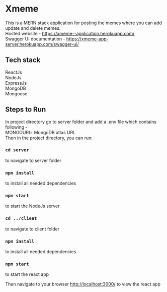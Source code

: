 # Xmeme
This is a MERN stack application for posting the memes where you can add update and delete memes. <br/>
Hosted website - https://xmeme--application.herokuapp.com/ <br/>
Swagger UI documentation - https://xmeme-app-server.herokuapp.com/swagger-ui/ <br/>

## Tech stack 
ReactJs<br/>
NodeJs<br/>
ExpressJs<br/>
MongoDB <br/>
Mongoose


## Steps to Run 

In project directory go to server folder and add a .env file which contains following -  <br/>
MONGOURI= MongoDB atlas URL
<br/>
Then in the project directory, you can run:

### `cd server`
to navigate to server folder

### `npm install`
to install all needed dependencies

### `npm start`
to start the NodeJs server

### `cd ../client`
to navigate to client folder

### `npm install`
to install all needed dependencies

### `npm start`
to start the react app

Then navigate to your browser <a href="http://localhost:3000/">http://localhost:3000/</a> to view the react app
<br/>

